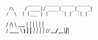             _____  _____ _____ _____ 
     /\    / ____|/ ____|_   _|_   _|
    /  \  | (___ | |      | |   | |  
   / /\ \  \___ \| |      | |   | |  
  / ____ \ ____) | |____ _| |_ _| |_ 
 /_/    \_\_____/ \_____|_____|_____|                                                                                   
